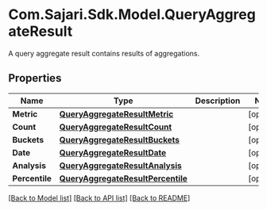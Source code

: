 # Com.Sajari.Sdk.Model.QueryAggregateResult
A query aggregate result contains results of aggregations.
## Properties

Name | Type | Description | Notes
------------ | ------------- | ------------- | -------------
**Metric** | [**QueryAggregateResultMetric**](QueryAggregateResultMetric.md) |  | [optional] 
**Count** | [**QueryAggregateResultCount**](QueryAggregateResultCount.md) |  | [optional] 
**Buckets** | [**QueryAggregateResultBuckets**](QueryAggregateResultBuckets.md) |  | [optional] 
**Date** | [**QueryAggregateResultDate**](QueryAggregateResultDate.md) |  | [optional] 
**Analysis** | [**QueryAggregateResultAnalysis**](QueryAggregateResultAnalysis.md) |  | [optional] 
**Percentile** | [**QueryAggregateResultPercentile**](QueryAggregateResultPercentile.md) |  | [optional] 

[[Back to Model list]](../README.md#documentation-for-models) [[Back to API list]](../README.md#documentation-for-api-endpoints) [[Back to README]](../README.md)

